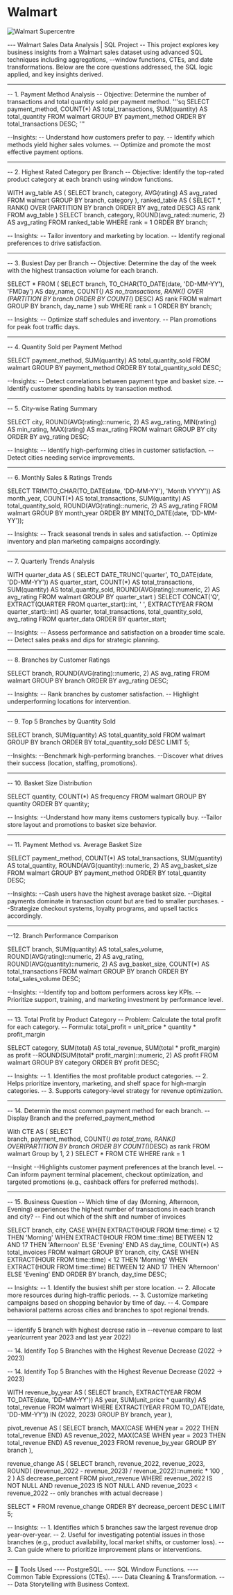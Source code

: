 # Walmart

![Walmart Supercentre](https://github.com/Damson04/Walmart/blob/main/Walmart_Canada_Corp__Canada_s_newest_Walmart_Supercentre_opens_i.jpeg?raw=true)



--- Walmart Sales Data Analysis | SQL Project
  -- This project explores key business insights from a Walmart sales dataset using advanced SQL techniques including aggregations, 
  --window functions, CTEs, and date transformations. Below are the core questions addressed, the SQL logic applied, and key insights derived.

------------------------------------------------------------------------------------------------------------------------------------------------
-- 1. Payment Method Analysis
	-- Objective: Determine the number of transactions and total quantity sold per payment method.
'''sq
SELECT 
    payment_method,
    COUNT(*) AS total_transactions,
    SUM(quantity) AS total_quantity
FROM walmart
GROUP BY payment_method
ORDER BY total_transactions DESC;
'''

--Insights:
	-- Understand how customers prefer to pay.
	-- Identify which methods yield higher sales volumes.
	-- Optimize and promote the most effective payment options.

------------------------------------------------------------------------------------------------------------------------------------------------

-- 2. Highest Rated Category per Branch
	-- Objective: Identify the top-rated product category at each branch using window functions.

WITH avg_table AS (
    SELECT branch, category, AVG(rating) AS avg_rated
    FROM walmart
    GROUP BY branch, category
),
ranked_table AS (
    SELECT *, RANK() OVER (PARTITION BY branch ORDER BY avg_rated DESC) AS rank
    FROM avg_table
)
SELECT branch, category, ROUND(avg_rated::numeric, 2) AS avg_rating
FROM ranked_table
WHERE rank = 1
ORDER BY branch;

-- Insights:
	-- Tailor inventory and marketing by location.
	-- Identify regional preferences to drive satisfaction.


-------------------------------------------------------------------------------------------------------------------------------------------------

-- 3. Busiest Day per Branch
	-- Objective: Determine the day of the week with the highest transaction volume for each branch.

SELECT *
FROM (
    SELECT branch, TO_CHAR(TO_DATE(date, 'DD-MM-YY'), 'FMDay') AS day_name,
           COUNT(*) AS no_transactions,
           RANK() OVER (PARTITION BY branch ORDER BY COUNT(*) DESC) AS rank
    FROM walmart
    GROUP BY branch, day_name
) sub
WHERE rank = 1
ORDER BY branch;

-- Insights:
	-- Optimize staff schedules and inventory.
	-- Plan promotions for peak foot traffic days.


-------------------------------------------------------------------------------------------------------------------------------------------------

-- 4. Quantity Sold per Payment Method

SELECT payment_method, SUM(quantity) AS total_quantity_sold
FROM walmart
GROUP BY payment_method
ORDER BY total_quantity_sold DESC;

--Insights:
	-- Detect correlations between payment type and basket size.
	-- Identify customer spending habits by transaction method.

-------------------------------------------------------------------------------------------------------------------------------------------------


-- 5. City-wise Rating Summary
 
SELECT city, ROUND(AVG(rating)::numeric, 2) AS avg_rating, 
       MIN(rating) AS min_rating, MAX(rating) AS max_rating
FROM walmart
GROUP BY city
ORDER BY avg_rating DESC;

-- Insights:
	-- Identify high-performing cities in customer satisfaction.
	-- Detect cities needing service improvements.

------------------------------------------------------------------------------------------------------------------------------------------------

-- 6. Monthly Sales & Ratings Trends

SELECT TRIM(TO_CHAR(TO_DATE(date, 'DD-MM-YY'), 'Month YYYY')) AS month_year,
       COUNT(*) AS total_transactions,
       SUM(quantity) AS total_quantity_sold,
       ROUND(AVG(rating)::numeric, 2) AS avg_rating
FROM walmart
GROUP BY month_year
ORDER BY MIN(TO_DATE(date, 'DD-MM-YY'));

-- Insights:
	-- Track seasonal trends in sales and satisfaction.
	-- Optimize inventory and plan marketing campaigns accordingly.


-------------------------------------------------------------------------------------------------------------------------------------------------


-- 7. Quarterly Trends Analysis
 
 WITH quarter_data AS (
    SELECT DATE_TRUNC('quarter', TO_DATE(date, 'DD-MM-YY')) AS quarter_start,
           COUNT(*) AS total_transactions,
           SUM(quantity) AS total_quantity_sold,
           ROUND(AVG(rating)::numeric, 2) AS avg_rating
    FROM walmart
    GROUP BY quarter_start
)
SELECT CONCAT('Q', EXTRACT(QUARTER FROM quarter_start)::int, ' ', EXTRACT(YEAR FROM quarter_start)::int) AS quarter,
       total_transactions, total_quantity_sold, avg_rating
FROM quarter_data
ORDER BY quarter_start;


-- Insights:
	-- Assess performance and satisfaction on a broader time scale.
	-- Detect sales peaks and dips for strategic planning.


-------------------------------------------------------------------------------------------------------------------------------------------------

-- 8. Branches by Customer Ratings

SELECT branch, ROUND(AVG(rating)::numeric, 2) AS avg_rating
FROM walmart
GROUP BY branch
ORDER BY avg_rating DESC;

-- Insights:
	-- Rank branches by customer satisfaction.
	-- Highlight underperforming locations for intervention.

------------------------------------------------------------------------------------------------------------------------------------------------

-- 9. Top 5 Branches by Quantity Sold

SELECT branch, SUM(quantity) AS total_quantity_sold
FROM walmart
GROUP BY branch
ORDER BY total_quantity_sold DESC
LIMIT 5;

--Insights:
	--Benchmark high-performing branches.
	--Discover what drives their success (location, staffing, promotions).

-------------------------------------------------------------------------------------------------------------------------------------------------


-- 10. Basket Size Distribution

SELECT quantity, COUNT(*) AS frequency
FROM walmart
GROUP BY quantity
ORDER BY quantity;

-- Insights:
	--Understand how many items customers typically buy.
	--Tailor store layout and promotions to basket size behavior.

-------------------------------------------------------------------------------------------------------------------------------------------------

-- 11. Payment Method vs. Average Basket Size

SELECT payment_method,
       COUNT(*) AS total_transactions,
       SUM(quantity) AS total_quantity,
       ROUND(AVG(quantity)::numeric, 2) AS avg_basket_size
FROM walmart
GROUP BY payment_method
ORDER BY total_quantity DESC;

--Insights:
	--Cash users have the highest average basket size.
	--Digital payments dominate in transaction count but are tied to smaller purchases.
	--Strategize checkout systems, loyalty programs, and upsell tactics accordingly.

-------------------------------------------------------------------------------------------------------------------------------------------------

--12. Branch Performance Comparison

SELECT branch,
       SUM(quantity) AS total_sales_volume,
       ROUND(AVG(rating)::numeric, 2) AS avg_rating,
       ROUND(AVG(quantity)::numeric, 2) AS avg_basket_size,
       COUNT(*) AS total_transactions
FROM walmart
GROUP BY branch
ORDER BY total_sales_volume DESC;

--Insights:
	--Identify top and bottom performers across key KPIs.
	--Prioritize support, training, and marketing investment by performance level.

-------------------------------------------------------------------------------------------------------------------------------------------------


-- 13. Total Profit by Product Category
	-- Problem: Calculate the total profit for each category.
	-- Formula: total_profit = unit_price * quantity * profit_margin

SELECT 
    category,
    SUM(total) AS total_revenue,
	SUM(total * profit_margin) as profit
    --ROUND(SUM(total* profit_margin)::numeric, 2) AS profit
FROM walmart
GROUP BY category
ORDER BY profit DESC;


-- Insights:
	-- 1. Identifies the most profitable product categories.
	-- 2. Helps prioritize inventory, marketing, and shelf space for high-margin categories.
	-- 3. Supports category-level strategy for revenue optimization.

------------------------------------------------------------------------------------------------------------------------------------------------

-- 14. Determin the most common payment method for each branch.
	-- Display Branch and the preferred_payment_method

With CTE
AS (
	SELECT	
		branch,
		payment_method,
		COUNT(*) as total_trans,
		RANK() OVER(PARTITION BY branch ORDER BY COUNT(*)DESC) as rank
	FROM walmart
	Group by 1, 2
)
SELECT *
FROM CTE
WHERE rank = 1

--Insight
	--Highlights customer payment preferences at the branch level.
	--Can inform payment terminal placement, checkout optimization, and targeted promotions (e.g., cashback offers for preferred methods).

------------------------------------------------------------------------------------------------------------------------------------------------


-- 15.  Business Question
	-- Which time of day (Morning, Afternoon, Evening) experiences the highest number of transactions in each branch and city?
	-- Find out which of the shift and number of invoices

SELECT 
    branch,
    city,
    CASE 
        WHEN EXTRACT(HOUR FROM time::time) < 12 THEN 'Morning'
        WHEN EXTRACT(HOUR FROM time::time) BETWEEN 12 AND 17 THEN 'Afternoon'
        ELSE 'Evening'
    END AS day_time,
    COUNT(*) AS total_invoices
FROM walmart
GROUP BY branch, city, 
    CASE 
        WHEN EXTRACT(HOUR FROM time::time) < 12 THEN 'Morning'
        WHEN EXTRACT(HOUR FROM time::time) BETWEEN 12 AND 17 THEN 'Afternoon'
        ELSE 'Evening'
    END
ORDER BY branch, day_time DESC;

-- Insights:
	-- 1. Identify the busiest shift per store location.
	-- 2. Allocate more resources during high-traffic periods.
	-- 3. Customize marketing campaigns based on shopping behavior by time of day.
	-- 4. Compare behavioral patterns across cities and branches to spot regional trends.

------------------------------------------------------------------------------------------------------------------------------------------------

-- identify 5 branch with highest decrese ratio in 
--revenue compare to last year(current year 2023 and last year 2022)

-- 14. Identify Top 5 Branches with the Highest Revenue Decrease (2022 → 2023)

-- 14. Identify Top 5 Branches with the Highest Revenue Decrease (2022 → 2023)

WITH revenue_by_year AS (
    SELECT 
        branch,
        EXTRACT(YEAR FROM TO_DATE(date, 'DD-MM-YY')) AS year,
        SUM(unit_price * quantity) AS total_revenue
    FROM walmart
    WHERE EXTRACT(YEAR FROM TO_DATE(date, 'DD-MM-YY')) IN (2022, 2023)
    GROUP BY branch, year
),

pivot_revenue AS (
    SELECT 
        branch,
        MAX(CASE WHEN year = 2022 THEN total_revenue END) AS revenue_2022,
        MAX(CASE WHEN year = 2023 THEN total_revenue END) AS revenue_2023
    FROM revenue_by_year
    GROUP BY branch
),

revenue_change AS (
    SELECT 
        branch,
        revenue_2022,
        revenue_2023,
        ROUND(
            ((revenue_2022 - revenue_2023) / revenue_2022)::numeric * 100
            , 2
        ) AS decrease_percent
    FROM pivot_revenue
    WHERE revenue_2022 IS NOT NULL AND revenue_2023 IS NOT NULL
      AND revenue_2023 < revenue_2022  -- only branches with actual decrease
)

SELECT *
FROM revenue_change
ORDER BY decrease_percent DESC
LIMIT 5;

-- Insights:
	-- 1. Identifies which 5 branches saw the largest revenue drop year-over-year.
	-- 2. Useful for investigating potential issues in those branches (e.g., product availability, local market shifts, or customer loss).
	-- 3. Can guide where to prioritize improvement plans or interventions.


	
------------------------------------------------------------------------------------------------------------------------------------------------





-- 💼 Tools Used
	---- PostgreSQL.
	---- SQL Window Functions.
	---- Common Table Expressions (CTEs).
	---- Data Cleaning & Transformation.
	---- Data Storytelling with Business Context.
